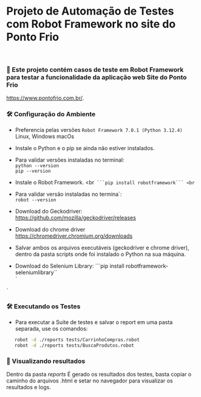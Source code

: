 
# Projeto de Automação de Testes com Robot Framework no site do Ponto Frio <br>

<br>

### 🧪  Este projeto contém casos de teste em Robot Framework para testar a funcionalidade da aplicação web Site do Ponto Frio 
https://www.pontofrio.com.br/. <br>



<a  name="Configuração do Ambiente"></a>
### 🛠️ Configuração do Ambiente <br>
- Preferencia pelas versões ```Robot Framework 7.0.1 (Python 3.12.4)``` Linux, Windows macOs <br>
- Instale o Python e o pip se ainda não estiver instalados. <br>
- Para validar versões instaladas no terminal: <br>
```python --version``` <br>
```pip --version``` <br>

- Instale o Robot Framework. <br`
```pip install robotframework``` <br`
- Para validar versão instaladas no termina`: <br>
```robot --version``` <br>

- Download do Geckodriver:  https://github.com/mozilla/geckodriver/releases
- Download do chrome driver https://chromedriver.chromium.org/downloads
- Salvar ambos os arquivos executáveis (geckodriver e chrome driver), dentro da pasta scripts onde foi instalado o Python na sua máquina. <br>

- Download do Selenium Library: ```pip install robotframework-seleniumlibrary`` <br>`

`
### 🛠️ Executando os Testes <br>
- Para executar a Suite de testes e salvar o report em uma pasta separada, use os comandos: <br>

```sh
   robot -d ./reports tests/CarrinhoCompras.robot
   robot -d ./reports tests/BuscaProdutos.robot
```



### 📁 Visualizando resultados <br>
Dentro da pasta *reports*  É gerado os resultados dos testes, basta copiar o caminho do arquivos .html e setar no navegador para visualizar os resultados e logs. <br>



